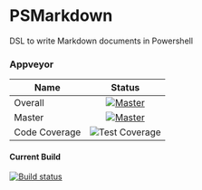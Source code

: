 # PSMarkdown
DSL to write Markdown documents in Powershell

### Appveyor
| Name        | Status           |
| ------------- |:-------------:| 
| Overall      | [![Master](https://ci.appveyor.com/api/projects/status/qhmgyx1dg861wvh9/branch/master?svg=true&passingText=Overall%20-%20OK)](https://ci.appveyor.com/project/bateskevin/psmarkdown/branch/master)  | 
| Master      | [![Master](https://ci.appveyor.com/api/projects/status/qhmgyx1dg861wvh9/branch/master?svg=true&passingText=master%20-%20OK)](https://ci.appveyor.com/project/bateskevin/psmarkdown/branch/master)      |
| Code Coverage      | ![Test Coverage](https://img.shields.io/badge/coverage-100%25-brightgreen.svg?maxAge=60)      |

#### Current Build

[![Build status](https://ci.appveyor.com/api/projects/status/qhmgyx1dg861wvh9?svg=true)](https://ci.appveyor.com/project/bateskevin/psmarkdown)

